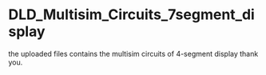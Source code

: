 # DLD_Multisim_Circuits_7segment_display
the uploaded files contains the multisim circuits of 4-segment display
thank you.
